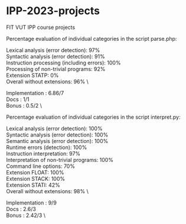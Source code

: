 # IPP-2023-projects

FIT VUT IPP course projects


Percentage evaluation of individual categories in the script parse.php:

Lexical analysis (error detection): 97% \
Syntactic analysis (error detection): 91% \
Instruction processing (including errors): 100% \
Processing of non-trivial programs: 92% \
Extension STATP: 0% \
Overall without extensions: 96% \

Implementation : 6.86/7 \
Docs : 1/1 \
Bonus : 0.5/2 \

Percentage evaluation of individual categories in the script interpret.py:

Lexical analysis (error detection): 100% \
Syntactic analysis (error detection): 100% \
Semantic analysis (error detection): 100% \
Runtime errors (detection): 100% \
Instruction interpretation: 97% \
Interpretation of non-trivial programs: 100% \
Command line options: 70% \
Extension FLOAT: 100% \
Extension STACK: 100% \
Extension STATI: 42% \
Overall without extensions: 98% \


Implementation : 9/9 \
Docs : 2.6/3 \
Bonus : 2.42/3 \
